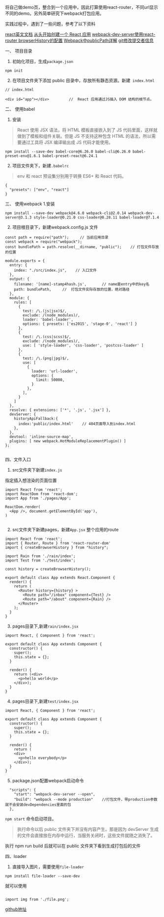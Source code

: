 
将自己做demo页，整合到一个应用中，因此打算使用react-router，不同url显示不同的demo。另外简单研究下webpack打包应用。
 
实践过程中，遇到了一些问题，参考了以下资料

[react英文文档](https://reacttraining.com/react-router/core/api/Route)
[从头开始创建一个 React 应用](https://zhuanlan.zhihu.com/p/36137966)
[webpack-dev-server使用react-router browserHistory的配置](http://echizen.github.io/tech/2016/07-05-webpack-dev-server-react-router-config)
[Webpack中publicPath详解](https://juejin.im/post/5ae9ae5e518825672f19b094)
[git修改提交者信息](https://www.hidennis.tech/2016/06/07/git-change-author-email/)


一、 项目目录

1. 初始化项目，生成`package.json`
```
npm init  
```

2. 在项目文件夹下添加 public 目录中，存放所有静态资源。新建` index.html`

```
// index.html

<div id="app"></div>         //  React 应用通过JS插入 DOM 结构的根节点。

```


二、 使用babel
1. 安装
> React 使用 JSX 语法，将 HTML 模板直接嵌入到了 JS 代码里面，这样就做到了模板和组件关联。但是 JS 不支持这种包含 HTML 的语法，所以需要通过工具将 JSX 编译输出成 JS 代码才能使用。

```
npm install --save-dev babel-core@6.26.0 babel-cli@6.26.0 babel-preset-env@1.6.1 babel-preset-react@6.24.1
```

2. 项目文件夹下，新建`.babelrc`
> env 和 react 预设集分别用于转换 ES6+ 和 React 代码。
```
{
  "presets": ["env", "react"]
}
```

三、 使用webpack
1.安装 
```
npm install --save-dev webpack@4.6.0 webpack-cli@2.0.14 webpack-dev-server@3.1.3 style-loader@0.21.0 css-loader@0.28.11 babel-loader@7.1.4

```

2. 项目根目录下，新建webpack.config.js 文件
```
const path = require("path");     // 当前应用目录
const webpack = require("webpack");
const bundlePath = path.resolve(__dirname, "public");    // 打包文件存放的位置

module.exports = {
  entry: {
    index: "./src/index.js",    // 入口文件
  },
  output: {
    filename: '[name]-stamp4hash.js',       // name是entry中的key名
    path: bundlePath,     //  打包文件实际存放的位置，绝对路径
  },
  module: {
    rules: [
      {
        test: /\.(js|jsx)$/,
        exclude: /(node_modules)/,
        loader: 'babel-loader',
        options: { presets: ['es2015', 'stage-0', 'react'] }
      },
      {
        test: /\.(css|scss)$/,
        exclude: /(node_modules)/,
        use: [ 'style-loader', 'css-loader', 'postcss-loader' ]
      },
      {
        test: /\.(png|jpg)$/,
        use: [
          {
            loader: 'url-loader',
            options: {
              limit: 50000,
            }
          },
        ],
      }
    ]
  },
  resolve: { extensions: ['*', '.js', '.jsx'] },
  devServer: {
    historyApiFallback:{
      index:'public/index.html'    // 404页面导入到index.html
    },
  },
  devtool: 'inline-source-map',
  plugins: [ new webpack.HotModuleReplacementPlugin() ]
};


```

四、文件入口

1. src文件夹下新建`index.js`

指定插入想渲染的页面位置

```
import React from 'react';
import ReactDom from 'react-dom';
import App from './pages/App';

ReactDom.render(
  <App />, document.getElementById('app'),
)


```

2. src文件夹下新建pages，新建`App.jsx`
整个应用的route

```
import React from 'react';
import { Router, Route } from 'react-router-dom'
import { createBrowserHistory } from "history";

import Rain from './rain/index';
import Test from './test/index';

const history = createBrowserHistory();

export default class App extends React.Component {
  render() {
    return (
      <Router history={history} >
        <Route path="/inbox" component={Test} />
        <Route path="/about" component={Rain} />
      </Router>
    );
  }
}
```

3. pages目录下,新建`rain/index.jsx`
```
import React, { Component } from 'react';

export default class App extends Component {
  constructor() {
    super();
    this.state = {};
  }

  render() {
    return (<div>
      <p>hello world</p>
    </div>);
  }
}

```


4. pages目录下,新建`test/index.jsx`
```
import React, { Component } from 'react';

export default class App extends Component {
  constructor() {
    super();
    this.state = {};
  }

  render() {
    return (
    <div>
      <p>hello everybody</p>
    </div>);
  }
}

```



5. package.json配置webpack启动命令
```
  "scripts": {
    "start": "webpack-dev-server --open",
    "build": "webpack --mode production"    //打包文件，带production参数就不会安装devDependencies里面的包
  },
```



`npm start` 命令启动项目。

> 执行命令以后 public 文件夹下并没有内容产生。那是因为 devServer 生成的文件会直接放在内存中运行，当服务关闭时，这些文件就随之消失了。

执行 npm run build 后就可以在 public 文件夹下看到生成打包后的文件



四、loader
1. 直接导入图片，需要使用`file-loader`
```
npm install file-loader --save-dev

```
就可以使用
```

import img from './file.png';

```

[github地址](https://github.com/qqxu/activity)
